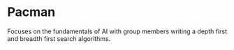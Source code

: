 # Pacman
Focuses on the fundamentals of AI with group members writing a depth first and breadth first search algorithms.
